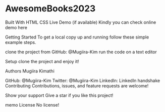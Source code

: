 # AwesomeBooks2023

Built With
HTML
CSS
Live Demo (if available)
Kindly you can check online demo here

Getting Started
To get a local copy up and running follow these simple example steps.

clone the project from GitHub: @Mugiira-Kim
run the code on a text editor


Setup
clone the project and enjoy it!

Authors
Mugiira Kimathi

GitHub: @Mugiira-Kim
Twitter: @Mugiira-Kim
LinkedIn: LinkedIn
handshake Contributing
Contributions, issues, and feature requests are welcome!

Show your support
Give a star if you like this project!

memo License
No license!
